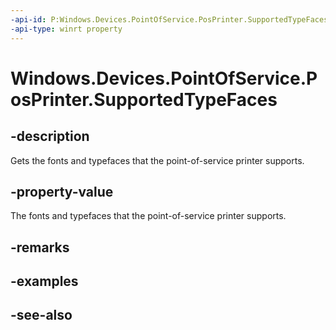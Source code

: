 ----api-id: P:Windows.Devices.PointOfService.PosPrinter.SupportedTypeFaces
-api-type: winrt property
---<!-- Property syntaxpublic Windows.Foundation.Collections.IVectorView<string> SupportedTypeFaces { get; }--># Windows.Devices.PointOfService.PosPrinter.SupportedTypeFaces## -descriptionGets the fonts and typefaces that the point-of-service printer supports.## -property-valueThe fonts and typefaces that the point-of-service printer supports.## -remarks## -examples## -see-also